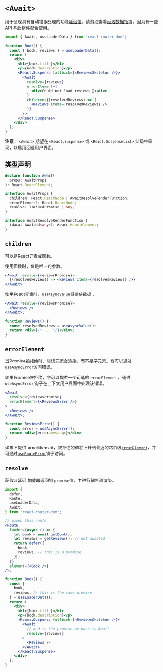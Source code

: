 # `<Await>`

用于呈现具有自动错误处理的功能[延迟值](https://reactrouter.com/en/main/utils/defer)。请务必查看[延迟数据指南](https://reactrouter.com/en/main/guides/deferred)，因为有一些 API 与此组件配合使用。

```jsx
import { Await, useLoaderData } from "react-router-dom";

function Book() {
  const { book, reviews } = useLoaderData();
  return (
    <div>
      <h1>{book.title}</h1>
      <p>{book.description}</p>
      <React.Suspense fallback={<ReviewsSkeleton />}>
        <Await
          resolve={reviews}
          errorElement={
            <div>Could not load reviews 😬</div>
          }
          children={(resolvedReviews) => (
            <Reviews items={resolvedReviews} />
          )}
        />
      </React.Suspense>
    </div>
  );
}
```

**注意：** `<Await>` 期望在 `<React.Suspense>` 或 `<React.SuspenseList>` 父级中呈现，以启用回退用户界面。

## 类型声明

```ts
declare function Await(
  props: AwaitProps
): React.ReactElement;

interface AwaitProps {
  children: React.ReactNode | AwaitResolveRenderFunction;
  errorElement?: React.ReactNode;
  resolve: TrackedPromise | any;
}

interface AwaitResolveRenderFunction {
  (data: Awaited<any>): React.ReactElement;
}
```

## `children`

可以是React元素或函数。

使用函数时，值是唯一的参数。

```jsx
<Await resolve={reviewsPromise}>
  {(resolvedReviews) => <Reviews items={resolvedReviews} />}
</Await>
```

使用React元素时，[`useAsyncValue`](https://reactrouter.com/en/main/hooks/use-async-value)将提供数据：

```jsx
<Await resolve={reviewsPromise}>
  <Reviews />
</Await>;

function Reviews() {
  const resolvedReviews = useAsyncValue();
  return <div>{/* ... */}</div>;
}
```

## `errorElement`

当Promise被拒绝时，错误元素会渲染，而不是子元素。您可以通过[`useAsyncError`](https://reactrouter.com/en/main/hooks/use-async-error)访问错误。

如果Promise被拒绝，您可以提供一个可选的 `errorElement` ，通过 `useAsyncError` 钩子在上下文用户界面中处理该错误。

```jsx
<Await
  resolve={reviewsPromise}
  errorElement={<ReviewsError />}
>
  <Reviews />
</Await>;

function ReviewsError() {
  const error = useAsyncError();
  return <div>{error.message}</div>;
}
```

如果不提供 errorElement，被拒绝的值将上升到最近的路由级[`errorElement`](https://reactrouter.com/en/main/route/error-element)，并可通过[`useRouteError`](https://reactrouter.com/en/main/hooks/use-route-error)钩子访问。

## `resolve`

获取从[延迟](https://reactrouter.com/en/main/utils/defer) [加载器](https://reactrouter.com/en/main/route/loader)返回的 `promise`值，并进行解析和渲染。

```jsx
import {
  defer,
  Route,
  useLoaderData,
  Await,
} from "react-router-dom";

// given this route
<Route
  loader={async () => {
    let book = await getBook();
    let reviews = getReviews(); // not awaited
    return defer({
      book,
      reviews, // this is a promise
    });
  }}
  element={<Book />}
/>;

function Book() {
  const {
    book,
    reviews, // this is the same promise
  } = useLoaderData();
  return (
    <div>
      <h1>{book.title}</h1>
      <p>{book.description}</p>
      <React.Suspense fallback={<ReviewsSkeleton />}>
        <Await
          // and is the promise we pass to Await
          resolve={reviews}
        >
          <Reviews />
        </Await>
      </React.Suspense>
    </div>
  );
}
```